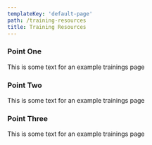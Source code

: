 ```yaml
---
templateKey: 'default-page'
path: /training-resources
title: Training Resources
---
```


### Point One

This is some text for an example trainings page

### Point Two

This is some text for an example trainings page

### Point Three

This is some text for an example trainings page
